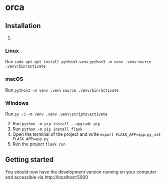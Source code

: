 # orca

## Installation
1. 
### Linux
Run `sudo apt-get install python3-venv`
`python3 -m venv .venv`
`source .venv/bin/activate`

### macOS
Run `python3 -m venv .venv`
`source .venv/bin/activate`

### Windows
Run `py -3 -m venv .venv`
`.venv\scripts\activate`

2. Run `python -m pip install --upgrade pip`
3. Run `python -m pip install flask`
4. Open the terminal of the project and write `export FLASK_APP=app.py`, `set FLASK_APP=app.py`
5. Run the project `flask run`

## Getting started
You should now have the development version running on your computer and accessible via http://localhost:5000
